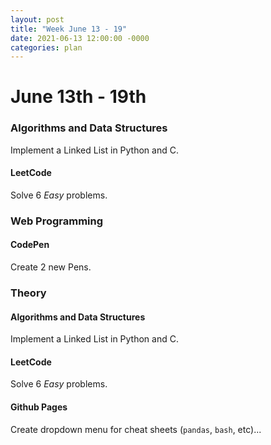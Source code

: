 ```yaml
---
layout: post
title: "Week June 13 - 19"
date: 2021-06-13 12:00:00 -0000
categories: plan 
---
```


# June 13th - 19th

### Algorithms and Data Structures

Implement a Linked List in Python and C.

#### LeetCode

Solve 6 *Easy* problems. 

### Web Programming

#### CodePen

Create 2 new Pens.
 
### Theory

#### Algorithms and Data Structures

Implement a Linked List in Python and C.

#### LeetCode

Solve 6 *Easy* problems. 

#### Github Pages

Create dropdown menu for cheat sheets (`pandas`, `bash`, etc)...